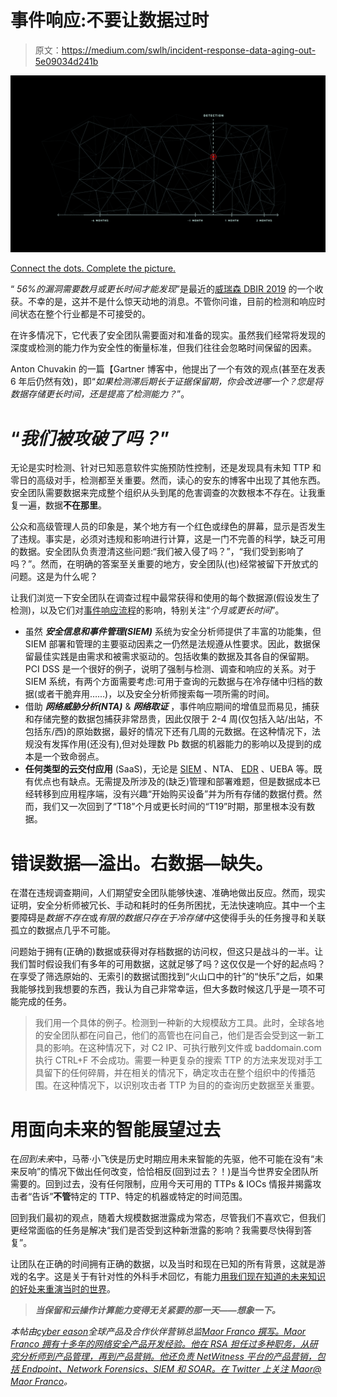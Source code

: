 # 事件响应:不要让数据过时

> 原文：<https://medium.com/swlh/incident-response-data-aging-out-5e09034d241b>

![](img/67d6dfde04ae98e4710102e5a4c9a6f9.png)

[Connect the dots. Complete the picture.](https://www.cybereason.com/resources/post-incident-review)

“ *56%的漏洞需要数月或更长时间才能发现*”是最近的[威瑞森 DBIR 2019](https://enterprise.verizon.com/resources/reports/dbir/) 的一个收获。不幸的是，这并不是什么惊天动地的消息。不管你问谁，目前的检测和响应时间状态在整个行业都是不可接受的。

在许多情况下，它代表了安全团队需要面对和准备的现实。虽然我们经常将发现的深度或检测的能力作为安全性的衡量标准，但我们往往会忽略时间保留的因素。

Anton Chuvakin 的一篇【Gartner 博客中，他提出了一个有效的观点(甚至在发表 6 年后仍然有效)，即“*如果检测滞后期长于证据保留期，你会改进哪一个？您是将数据存储更长时间，还是提高了检测能力？*”。

# “*我们被攻破了吗？*”

无论是实时检测、针对已知恶意软件实施预防性控制，还是发现具有未知 TTP 和零日的高级对手，检测都至关重要。然而，读心的安东的博客中出现了其他东西。安全团队需要数据来完成整个组织从头到尾的危害调查的次数根本不存在。让我重复一遍，数据**不在那里**。

公众和高级管理人员的印象是，某个地方有一个红色或绿色的屏幕，显示是否发生了违规。事实是，必须对违规和影响进行计算，这是一门不完善的科学，缺乏可用的数据。安全团队负责澄清这些问题:“我们被入侵了吗？”，“我们受到影响了吗？”。然而，在明确的答案至关重要的地方，安全团队(也)经常被留下开放式的问题。这是为什么呢？

让我们浏览一下安全团队在调查过程中最常获得和使用的每个数据源(假设发生了检测)，以及它们对[事件响应流程](https://www.cybereason.com/resources/post-incident-review)的影响，特别关注“*个月或更长时间*”。

*   虽然 ***安全信息和事件管理(SIEM)*** 系统为安全分析师提供了丰富的功能集，但 SIEM 部署和管理的主要驱动因素之一仍然是法规遵从性要求。因此，数据保留最佳实践是由需求和被需求驱动的。包括收集的数据及其各自的保留期。PCI DSS 是一个很好的例子，说明了强制与检测、调查和响应的关系。对于 SIEM 系统，有两个方面需要考虑:可用于查询的元数据与在冷存储中归档的数据(或者干脆弃用……)，以及安全分析师搜索每一项所需的时间。
*   借助 ***网络威胁分析(NTA)*** & ***网络取证*** ，事件响应期间的增值显而易见，捕获和存储完整的数据包捕获非常昂贵，因此仅限于 2-4 周(仅包括入站/出站，不包括东/西)的原始数据，最好的情况下还有几周的元数据。在这种情况下，法规没有发挥作用(还没有),但对处理数 Pb 数据的机器能力的影响以及提到的成本是一个致命弱点。
*   **任何类型的云交付应用** (SaaS)，无论是 [SIEM](https://www.trustwave.com/en-us/) 、NTA、 [EDR](https://www.cybereason.com/platform/endpoint-detection-response-edr) 、UEBA 等。既有优点也有缺点。无需提及所涉及的(缺乏)管理和部署难题，但是数据成本已经转移到应用程序端，没有兴趣“开始购买设备”并为所有存储的数据付费。然而，我们又一次回到了“T18”个月或更长时间的“T19”时期，那里根本没有数据。

# **错误数据—溢出。右数据—缺失。**

在潜在违规调查期间，人们期望安全团队能够快速、准确地做出反应。然而，现实证明，安全分析师被冗长、手动和耗时的任务所困扰，无法快速响应。其中一个主要障碍是*数据不存在*或*有限的数据只存在于冷存储中*这使得手头的任务搜寻和关联孤立的数据点几乎不可能。

问题始于拥有(正确的)数据或获得对存档数据的访问权，但这只是战斗的一半。让我们暂时假设我们有多年的可用数据，这就足够了吗？这仅仅是一个好的起点吗？在享受了筛选原始的、无索引的数据试图找到“火山口中的针”的“快乐”之后，如果我能够找到我想要的东西，我认为自己非常幸运，但大多数时候这几乎是一项不可能完成的任务。

> 我们用一个具体的例子。检测到一种新的大规模敌方工具。此时，全球各地的安全团队都在问自己，他们的高管也在问自己，他们是否会受到这一新工具的影响。在这种情况下，对 C2 IP、可执行散列文件或 baddomain.com 执行 CTRL+F 不会成功。需要一种更复杂的搜索 TTP 的方法来发现对手工具留下的任何碎屑，并在相关的情况下，确定攻击在整个组织中的传播范围。在这种情况下，以识别攻击者 TTP 为目的的查询历史数据至关重要。

# **用面向未来的智能展望过去**

在*回到未来*中，马蒂·小飞侠是历史时期应用未来智能的先驱，他不可能在没有“未来反响”的情况下做出任何改变，恰恰相反(回到过去？！)是当今世界安全团队所需要的。回到过去，没有任何限制，应用今天可用的 TTPs & IOCs 情报并揭露攻击者“告诉”**不管**特定的 TTP、特定的机器或特定的时间范围。

回到我们最初的观点，随着大规模数据泄露成为常态，尽管我们不喜欢它，但我们更经常面临的任务是解决“我们是否受到这种新泄露的影响？我需要尽快得到答复”。

让团队在正确的时间拥有正确的数据，以及当时和现在已知的所有背景，这就是游戏的名字。这是关于有针对性的外科手术回忆，有能力[用我们现在知道的未来知识的好处来重演当时的世界](https://www.cybereason.com/platform/replay)。

> ***当保留和云操作计算能力变得无关紧要的那一天——想象一下。***

*本帖由*[*cyber eason*](https://www.linkedin.com/in/maorfranco/)*全球产品及合作伙伴营销总监*[*Maor Franco 撰写。Maor Franco 拥有十多年的网络安全产品开发经验。他在 RSA 担任过多种职务，从研究分析师到产品管理，再到产品营销。他还负责 NetWitness 平台的产品营销，包括 Endpoint、Network Forensics、SIEM 和 SOAR。在 Twitter 上关注 Maor*](https://www.cybereason.com)[*@ Maor Franco*](https://twitter.com/MaorFranco)*。*